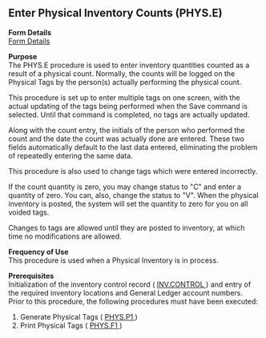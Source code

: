 ##  Enter Physical Inventory Counts (PHYS.E)

<PageHeader />

**Form Details**  
[ Form Details ](PHYS-E-1/)   

**Purpose**  
The PHYS.E procedure is used to enter inventory quantities counted as a result
of a physical count. Normally, the counts will be logged on the Physical Tags
by the person(s) actually performing the physical count.  
  
This procedure is set up to enter multiple tags on one screen, with the actual
updating of the tags being performed when the Save command is selected. Until
that command is completed, no tags are actually updated.  
  
Along with the count entry, the initials of the person who performed the count
and the date the count was actually done are entered. These two fields
automatically default to the last data entered, eliminating the problem of
repeatedly entering the same data.  
  
This procedure is also used to change tags which were entered incorrectly.  
  
If the count quantity is zero, you may change status to "C" and enter a
quantity of zero. You can, also, change the status to "V". When the physical
inventory is posted, the system will set the quantity to zero for you on all
voided tags.  
  
Changes to tags are allowed until they are posted to inventory, at which time
no modifications are allowed.

**Frequency of Use**  
This procedure is used when a Physical Inventory is in process.

**Prerequisites**  
Initialization of the inventory control record ( [ INV.CONTROL ](../../../../rover/AP-OVERVIEW/AP-ENTRY/AP-E/AP-E-2/INV-CONTROL) ) and entry of the required inventory locations and General Ledger account numbers.   
Prior to this procedure, the following procedures must have been executed:  
1) Generate Physical Tags ( [ PHYS.P1 ](../../../../rover/AP-OVERVIEW/AP-ENTRY/AP-E/AP-E-2/INV-CONTROL/INV-CONTROL-1/PHYS-P1) )   
2) Print Physical Tags ( [ PHYS.F1 ](PHYS-F1/) ) 

<badge text= "Version 8.10.57" vertical="middle" />

<PageFooter />